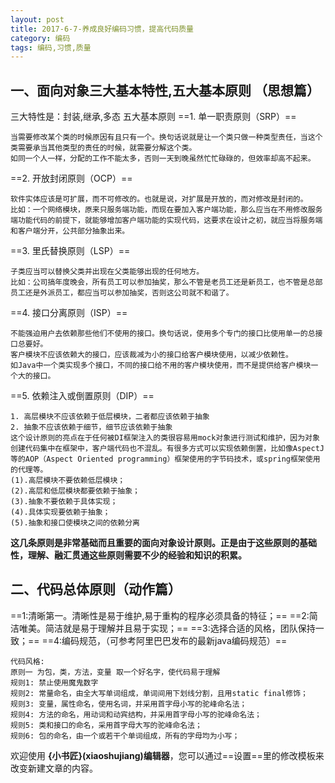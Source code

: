```yaml
---
layout: post
title: 2017-6-7-养成良好编码习惯，提高代码质量 
category: 编码 
tags: 编码,习惯,质量
---
```


一、面向对象三大基本特性,五大基本原则 （思想篇）
------
三大特性是：封装,继承,多态
五大基本原则
==1. 单一职责原则（SRP）==

    当需要修改某个类的时候原因有且只有一个。换句话说就是让一个类只做一种类型责任，当这个类需要承当其他类型的责任的时候，就需要分解这个类。
    如同一个人一样，分配的工作不能太多，否则一天到晚虽然忙忙碌碌的，但效率却高不起来。

==2. 开放封闭原则（OCP）==

    软件实体应该是可扩展，而不可修改的。也就是说，对扩展是开放的，而对修改是封闭的。
    比如：一个网络模块，原来只服务端功能，而现在要加入客户端功能，那么应当在不用修改服务端功能代码的前提下，就能够增加客户端功能的实现代码，这要求在设计之初，就应当将服务端和客户端分开，公共部分抽象出来。

==3. 里氏替换原则（LSP）==

    子类应当可以替换父类并出现在父类能够出现的任何地方。
    比如：公司搞年度晚会，所有员工可以参加抽奖，那么不管是老员工还是新员工，也不管是总部员工还是外派员工，都应当可以参加抽奖，否则这公司就不和谐了。

==4. 接口分离原则（ISP）==

    不能强迫用户去依赖那些他们不使用的接口。换句话说，使用多个专门的接口比使用单一的总接口总要好。
    客户模块不应该依赖大的接口，应该裁减为小的接口给客户模块使用，以减少依赖性。
    如Java中一个类实现多个接口，不同的接口给不用的客户模块使用，而不是提供给客户模块一个大的接口。

==5. 依赖注入或倒置原则（DIP）==

    1. 高层模块不应该依赖于低层模块，二者都应该依赖于抽象
    2. 抽象不应该依赖于细节，细节应该依赖于抽象
    这个设计原则的亮点在于任何被DI框架注入的类很容易用mock对象进行测试和维护，因为对象创建代码集中在框架中，客户端代码也不混乱。有很多方式可以实现依赖倒置，比如像AspectJ等的AOP（Aspect Oriented programming）框架使用的字节码技术，或spring框架使用的代理等。
    (1).高层模块不要依赖低层模块；
    (2).高层和低层模块都要依赖于抽象；
    (3).抽象不要依赖于具体实现；
    (4).具体实现要依赖于抽象；
    (5).抽象和接口使模块之间的依赖分离
    
**这几条原则是非常基础而且重要的面向对象设计原则。正是由于这些原则的基础性，理解、融汇贯通这些原则需要不少的经验和知识的积累。**

二、代码总体原则（动作篇）
------

==1:清晰第一。清晰性是易于维护,易于重构的程序必须具备的特征；==
==2:简洁唯美。简洁就是易于理解并且易于实现；==
==3:选择合适的风格，团队保持一致；==
==4:编码规范，（可参考阿里巴巴发布的最新java编码规范）==

    代码风格:
    原则一 为包，类，方法，变量 取一个好名字，使代码易于理解
    规则1: 禁止使用魔鬼数字
    规则2: 常量命名，由全大写单词组成，单词间用下划线分割，且用static final修饰；
    规则3: 变量，属性命名，使用名词，并采用首字母小写的驼峰命名法；
    规则4: 方法的命名，用动词和动宾结构，并采用首字母小写的驼峰命名法；
    规则5: 类和接口的命名，采用首字母大写的驼峰命名法；
    规则6: 包的命名，由一个或若干个单词组成，所有的字母均为小写；
    




欢迎使用 **{小书匠}(xiaoshujiang)编辑器**，您可以通过==设置==里的修改模板来改变新建文章的内容。


    
